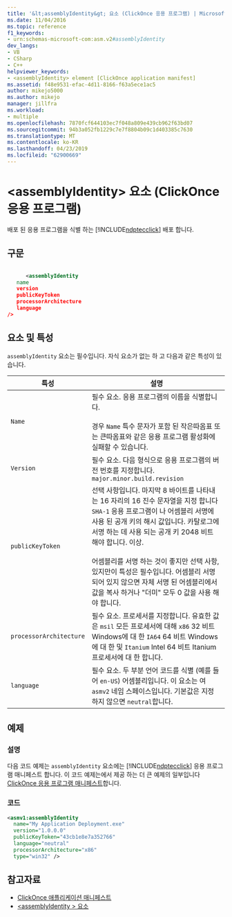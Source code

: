```yaml
---
title: '&lt;assemblyIdentity&gt; 요소 (ClickOnce 응용 프로그램) | Microsoft Docs'
ms.date: 11/04/2016
ms.topic: reference
f1_keywords:
- urn:schemas-microsoft-com:asm.v2#assemblyIdentity
dev_langs:
- VB
- CSharp
- C++
helpviewer_keywords:
- <assemblyIdentity> element [ClickOnce application manifest]
ms.assetid: f48e9531-efac-4d11-8166-f63a5ece1ac5
author: mikejo5000
ms.author: mikejo
manager: jillfra
ms.workload:
- multiple
ms.openlocfilehash: 7870fcf644103ec7f048a809e439cb962f63bd07
ms.sourcegitcommit: 94b3a052fb1229c7e7f8804b09c1d403385c7630
ms.translationtype: MT
ms.contentlocale: ko-KR
ms.lasthandoff: 04/23/2019
ms.locfileid: "62900669"
---
```

# <a name="ltassemblyidentitygt-element-clickonce-application"></a>&lt;assemblyIdentity&gt; 요소 (ClickOnce 응용 프로그램)
배포 된 응용 프로그램을 식별 하는 [!INCLUDE[ndptecclick](../deployment/includes/ndptecclick_md.md)] 배포 합니다.

## <a name="syntax"></a>구문

```xml

      <assemblyIdentity
   name
   version
   publicKeyToken
   processorArchitecture
   language
/>
```

## <a name="elements-and-attributes"></a>요소 및 특성
 `assemblyIdentity` 요소는 필수입니다. 자식 요소가 없는 하 고 다음과 같은 특성이 있습니다.

|특성|설명|
|---------------|-----------------|
|`Name`|필수 요소. 응용 프로그램의 이름을 식별합니다.<br /><br /> 경우 `Name` 특수 문자가 포함 된 작은따옴표 또는 큰따옴표와 같은 응용 프로그램 활성화에 실패할 수 있습니다.|
|`Version`|필수 요소. 다음 형식으로 응용 프로그램의 버전 번호를 지정합니다. `major.minor.build.revision`|
|`publicKeyToken`|선택 사항입니다. 마지막 8 바이트를 나타내는 16 자리의 16 진수 문자열을 지정 합니다 `SHA-1` 응용 프로그램이 나 어셈블리 서명에 사용 된 공개 키의 해시 값입니다. 카탈로그에 서명 하는 데 사용 되는 공개 키 2048 비트 해야 합니다. 이상.<br /><br /> 어셈블리를 서명 하는 것이 좋지만 선택 사항, 있지만이 특성은 필수입니다. 어셈블리 서명 되어 있지 않으면 자체 서명 된 어셈블리에서 값을 복사 하거나 "더미" 모두 0 값을 사용 해야 합니다.|
|`processorArchitecture`|필수 요소. 프로세서를 지정합니다. 유효한 값은 `msil` 모든 프로세서에 대해 `x86` 32 비트 Windows에 대 한 `IA64` 64 비트 Windows에 대 한 및 `Itanium` Intel 64 비트 Itanium 프로세서에 대 한 합니다.|
|`language`|필수 요소. 두 부분 언어 코드를 식별 (예를 들어 `en-US`) 어셈블리입니다. 이 요소는 여 `asmv2` 네임 스페이스입니다. 기본값은 지정 하지 않으면 `neutral`합니다.|

## <a name="examples"></a>예제

### <a name="description"></a>설명
 다음 코드 예제는 `assemblyIdentity` 요소에는 [!INCLUDE[ndptecclick](../deployment/includes/ndptecclick_md.md)] 응용 프로그램 매니페스트 합니다. 이 코드 예제는에서 제공 하는 더 큰 예제의 일부입니다 [ClickOnce 응용 프로그램 매니페스트](../deployment/clickonce-application-manifest.md)합니다.

### <a name="code"></a>코드

```xml
<asmv1:assemblyIdentity
  name="My Application Deployment.exe"
  version="1.0.0.0"
  publicKeyToken="43cb1e8e7a352766"
  language="neutral"
  processorArchitecture="x86"
  type="win32" />
```

## <a name="see-also"></a>참고자료
- [ClickOnce 애플리케이션 매니페스트](../deployment/clickonce-application-manifest.md)
- [\<assemblyIdentity > 요소](../deployment/assemblyidentity-element-clickonce-deployment.md)